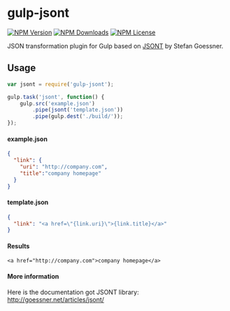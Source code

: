 # gulp-jsont

  [![NPM Version][npm-image]][npm-url]
  [![NPM Downloads][downloads-image]][downloads-url]
  [![NPM License][license-image]][license-url]
  
JSON transformation plugin for Gulp based on [JSONT](http://goessner.net/articles/jsont/) by Stefan Goessner.

## Usage

```js
var jsont = require('gulp-jsont');

gulp.task('jsont', function() {
    gulp.src('example.json')
        .pipe(jsont('template.json'))
        .pipe(gulp.dest('./build/'));
});
```

#### example.json

```json
{
  "link": {
    "uri": "http://company.com",
    "title":"company homepage"
  }
}
```

#### template.json

```json
{
  "link": "<a href=\"{link.uri}\">{link.title}</a>"
}
```

#### Results

```<a href="http://company.com">company homepage</a>```

#### More information

Here is the documentation got JSONT library: http://goessner.net/articles/jsont/


[npm-image]: https://img.shields.io/npm/v/gulp-jsont.svg
[npm-url]: https://npmjs.org/package/gulp-jsont
[downloads-image]: https://img.shields.io/npm/dm/gulp-jsont.svg
[downloads-url]: https://npmjs.org/package/gulp-jsont
[license-image]: https://img.shields.io/npm/l/gulp-jsont.svg
[license-url]: https://npmjs.org/package/gulp-jsont
